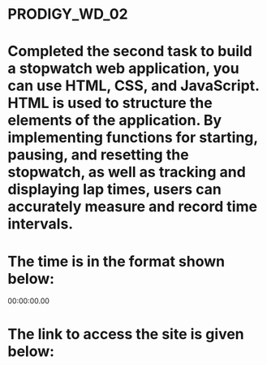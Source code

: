 # PRODIGY_WD_02
# Completed the second task to build a stopwatch web application, you can use HTML, CSS, and JavaScript. HTML is used to structure the elements of the application. By implementing functions for starting, pausing, and resetting the stopwatch, as well as tracking and displaying lap times, users can accurately measure and record time intervals.
# The time is in the format shown below:
00:00:00.00
# The link to access the site is given below:
